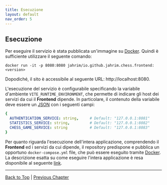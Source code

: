 ```yaml
---
title: Esecuzione
layout: default
nav_order: 5
---
```


## Esecuzione

Per eseguire il servizio è stata pubblicata un'immagine su [Docker](https://www.docker.com/). Quindi è sufficiente
utilizzare il seguente comando:
```shell
docker run -it -p 8080:8080 jahrim/io.github.jahrim.chess.frontend:<version>
```

Dopodiché, il sito è accessibile al seguente URL: http://localhost:8080.

L'esecuzione del servizio è configurabile specificando la variabile d'ambiente `VITE_RUNTIME_ENVIRONMENT`,
che permette di indicare gli host dei servizi da cui il **Frontend** dipende. In particolare, il contenuto
della variabile deve essere un [JSON](https://www.json.org/json-en.html) con i seguenti campi:

```yaml
{
  AUTHENTICATION_SERVICE: string,     # Default: "127.0.0.1:8081"
  STATISTICS_SERVICE: string,         # Default: "127.0.0.1:8082"
  CHESS_GAME_SERVICE: string          # Default: "127.0.0.1:8083"
}
```

Per quanto riguarda l'esecuzione dell'intera applicazione, comprendendo il **Frontend** ed i servizi da cui
dipende, il repository predispone e pubblica un opportuno ```docker-compose.yml``` file, che può essere
eseguito tramite [Docker](https://www.docker.com/). La descrizione esatta su come eseguire l'intera applicazione
è resa disponibile al seguente [link](/docs/3-deployment).

---

[Back to Top](#top) |
[Previous Chapter](/frontend/2-testing)